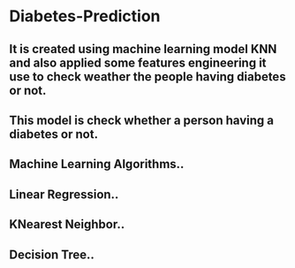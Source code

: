 # Diabetes-Prediction
## It is created using machine learning model KNN and also applied some features engineering it use to check weather the people having diabetes or not.
## This model is check whether a person having a diabetes or not.
## Machine Learning Algorithms..
## Linear Regression..
## KNearest Neighbor..
## Decision Tree..
